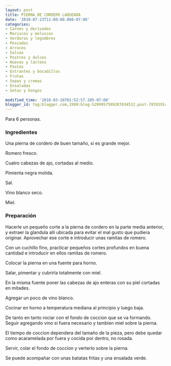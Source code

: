 ```yaml
---
layout: post
title: PIERNA DE CORDERO LAQUEADA
date: '2010-07-23T11:00:00.000-07:00'
categories:
- Carnes y derivados
- Mariscos y moluscos
- Verduras y legumbres
- Pescados
- Arroces
- Salsas
- Postres y dulces
- Huevos y lácteos
- Pastas
- Entrantes y bocadillos
- Frutas
- Sopas y cremas
- Ensaladas
- Setas y hongos
 
modified_time: '2016-03-16T01:52:57.205-07:00'
blogger_id: tag:blogger.com,1999:blog-5299957599287034512.post-7878191441696085761
---
```


Para 6 personas.

<h3>Ingredientes</h3>

Una pierna de cordero de buen tamaño, si es grande mejor.

Romero fresco.

Cuatro cabezas de ajo, cortadas al medio.

Pimienta negra molida.

Sal.

Vino blanco seco.

Miel.

<h3>Preparación</h3>

Hacerle un pequeño corte a la pierna de cordero en la parte media anterior, y extraer la glandula alli ubicada para evitar el mal gusto que pudiera originar. Aprovechar ese corte e introducir unas ramitas de romero.

Con un cuchillo fino, practicar pequeños cortes profundos en buena cantidad e introducir en ellos ramitas de romero.

Colocar la pierna en una fuente para horno.

Salar, pimentar y cubrirla totalmente con miel.

En la misma fuente poner las cabezas de ajo enteras con su piel cortadas en mitades.

Agregar un poco de vino blanco.

Cocinar en horno a temperatura mediana al principio y luego baja.

De tanto en tanto rociar con el fondo de coccion que se va formando. Seguir agregando vino si fuera necesario y tambien miel sobre la pierna.

El tiempo de coccion dependera del tamaño de la pieza, pero debe quedar como acaramelada por fuera y cocida por dentro, no rosada.

Servir, colar el fondo de coccion y verterlo sobre la pierna.

Se puede acompañar con unas batatas fritas y una ensalada verde.

